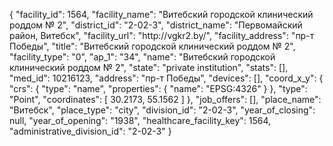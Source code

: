 {
    "facility_id": 1564,
    "facility_name": "Витебский городской клинический роддом № 2",
    "district_id": "2-02-3",
    "district_name": "Первомайский район, Витебск",
    "facility_url": "http:\/\/vgkr2.by\/",
    "facility_address": "пр-т Победы",
    "title": "Витебский городской клинический роддом № 2",
    "facility_type": "0",
    "ap_1": "34",
    "name": "Витебский городской клинический роддом № 2",
    "state": "private institution",
    "stats": [],
    "med_id": 10216123,
    "address": "пр-т Победы",
    "devices": [],
    "coord_x_y": {
        "crs": {
            "type": "name",
            "properties": {
                "name": "EPSG:4326"
            }
        },
        "type": "Point",
        "coordinates": [
            30.2173,
            55.1562
        ]
    },
    "job_offers": [],
    "place_name": "Витебск",
    "place_type": "city",
    "division_id": "2-02-3",
    "year_of_closing": null,
    "year_of_opening": "1938",
    "healthcare_facility_key": 1564,
    "administrative_division_id": "2-02-3"
}